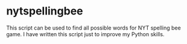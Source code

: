 # nytspellingbee

This script can be used to find all possible words for NYT spelling bee game.
I have written this script just to improve my Python skills.
